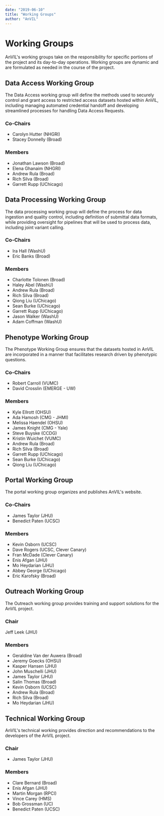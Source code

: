 ```yaml
---
date: "2019-06-10"
title: "Working Groups"
author: "AnVIL"
---
```


# Working Groups

<hero small>AnVIL's working groups take on the responsibility for specific portions of the project and its day-to-day operations. Working groups are dynamic and are formulated as needed in the course of the project.</hero>

## Data Access Working Group
The Data Access working group will define the methods used to securely control and grant access to restricted access datasets hosted within AnVIL, including managing automated credential handoff and developing streamlined processes for handling Data Access Requests.

### Co-Chairs
- Carolyn Hutter (NHGRI)
- Stacey Donnelly (Broad)

### Members
- Jonathan Lawson (Broad)
- Elena Ghanaim (NHGRI)
- Andrew Rula (Broad)
- Rich Silva (Broad)
- Garrett Rupp (UChicago)

## Data Processing Working Group
The data processing working group will define the process for data ingestion and quality control, including definition of submittal data formats, while providing oversight for pipelines that will be used to process data, including joint variant calling.

### Co-Chairs
- Ira Hall (WashU)
- Eric Banks (Broad)

### Members
- Charlotte Tolonen (Broad)
- Haley Abel (WashU)
- Andrew Rula (Broad)
- Rich Silva (Broad)
- Qiong Liu (UChicago)
- Sean Burke (UChicago)
- Garrett Rupp (UChicago)
- Jason Walker (WashU)
- Adam Coffman (WashU)

## Phenotype Working Group
The Phenotype Working Group ensures that the datasets hosted in AnVIL are incorporated in a manner that facilitates research driven by phenotypic questions.

### Co-Chairs
- Robert Carroll (VUMC)
- David Crosslin (EMERGE - UW)

### Members
- Kyle Ellrott (OHSU)
- Ada Hamosh (CMG - JHMI)
- Melissa Haendel (OHSU)
- James Knight (CMG - Yale)
- Steve Buyske (CCDG)
- Kristin Wuichet (VUMC)
- Andrew Rula (Broad)
- Rich Silva (Broad)
- Garrett Rupp (UChicago)
- Sean Burke (UChicago)
- Qiong Liu (UChicago)

## Portal Working Group
The portal working group organizes and publishes AnVIL's website.

### Co-Chairs
- James Taylor (JHU)
- Benedict Paten (UCSC)

### Members
- Kevin Osborn (UCSC)
- Dave Rogers (UCSC, Clever Canary)
- Fran McDade (Clever Canary)
- Enis Afgan (JHU)
- Mo Heydarian (JHU)
- Abbey George (UChicago)
- Eric Karofsky (Broad)

## Outreach Working Group
The Outreach working group provides training and support solutions for the AnVIL project.

### Chair
Jeff Leek (JHU)

### Members
- Geraldine Van der Auwera (Broad)
- Jeremy Goecks (OHSU)
- Kasper Hansen (JHU)
- John Muschelli (JHU)
- James Taylor (JHU)
- Salin Thomas (Broad)
- Kevin Osborn (UCSC)
- Andrew Rula (Broad)
- Rich Silva (Broad)
- Mo Heydarian (JHU)

## Technical Working Group
AnVIL's technical working provides direction and recommendations to the developers of the AnVIL project.

### Chair
- James Taylor (JHU)

### Members
- Clare Bernard (Broad)
- Enis Afgan (JHU)
- Martin Morgan (RPCI)
- Vince Carey (HMS)
- Bob Grossman (UC)
- Benedict Paten (UCSC)
